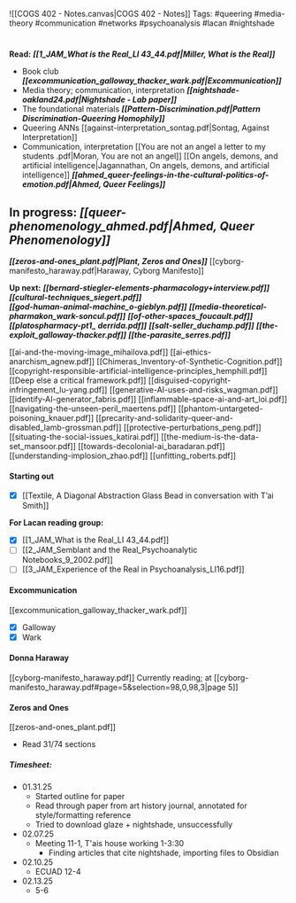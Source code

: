 ![[COGS 402 - Notes.canvas|COGS 402 - Notes]]
Tags: 
#queering
#media-theory
#communication
#networks
#psychoanalysis
#lacan
#nightshade
#
**Read:**
***[[1_JAM_What is the Real_LI 43_44.pdf|Miller, What is the Real]]***
- Book club
***[[excommunication_galloway_thacker_wark.pdf|Excommunication]]***
- Media theory; communication, interpretation 
***[[nightshade-oakland24.pdf|Nightshade - Lab paper]]***
- The foundational materials
***[[Pattern-Discrimination.pdf|Pattern Discrimination-Queering Homophily]]***
- Queering ANNs
[[against-interpretation_sontag.pdf|Sontag, Against Interpretation]]
- Communication, interpretation
[[You are not an angel a letter to my students .pdf|Moran, You are not an angel]]
[[On angels, demons, and artificial intelligence|Jagannathan, On angels, demons, and artificial intelligence]]
***[[ahmed_queer-feelings-in-the-cultural-politics-of-emotion.pdf|Ahmed, Queer Feelings]]*** 

**In progress:**
***[[queer-phenomenology_ahmed.pdf|Ahmed, Queer Phenomenology]]***
- 
***[[zeros-and-ones_plant.pdf|Plant, Zeros and Ones]]***
[[cyborg-manifesto_haraway.pdf|Haraway, Cyborg Manifesto]]

**Up next:** 
***[[bernard-stiegler-elements-pharmacology+interview.pdf]]*** 
***[[cultural-techniques_siegert.pdf]]***  
***[[god-human-animal-machine_o-gieblyn.pdf]]*** 
***[[media-theoretical-pharmakon_wark-soncul.pdf]]***
***[[of-other-spaces_foucault.pdf]]***
***[[platospharmacy-pt1_ derrida.pdf]]***
***[[salt-seller_duchamp.pdf]]***
***[[the-exploit_galloway-thacker.pdf]]***
***[[the-parasite_serres.pdf]]***

[[ai-and-the-moving-image_mihailova.pdf]]
[[ai-ethics-anarchism_agnew.pdf]]
[[Chimeras_Inventory-of-Synthetic-Cognition.pdf]]
[[copyright-responsible-artificial-intelligence-principles_hemphill.pdf]]
[[Deep else a critical framework.pdf]]
[[disguised-copyright-infringement_lu-yang.pdf]]
[[generative-AI-uses-and-risks_wagman.pdf]]
[[identify-AI-generator_fabris.pdf]]
[[inflammable-space-ai-and-art_loi.pdf]]
[[navigating-the-unseen-peril_maertens.pdf]]
[[phantom-untargeted-poisoning_knauer.pdf]]
[[precarity-and-solidarity-queer-and-disabled_lamb-grossman.pdf]]
[[protective-perturbations_peng.pdf]]
[[situating-the-social-issues_katirai.pdf]]
[[the-medium-is-the-data-set_mansoor.pdf]]
[[towards-decolonial-ai_baradaran.pdf]]
[[understanding-implosion_zhao.pdf]]
[[unfitting_roberts.pdf]]





#### Starting out
- [x] [[Textile, A Diagonal Abstraction Glass Bead in conversation with T’ai Smith]]

**For Lacan reading group:**
- [x] [[1_JAM_What is the Real_LI 43_44.pdf]]
- [ ] [[2_JAM_Semblant and the Real_Psychoanalytic Notebooks_9_2002.pdf]]
- [ ] [[3_JAM_Experience of the Real in Psychoanalysis_LI16.pdf]]

#### Excommunication
[[excommunication_galloway_thacker_wark.pdf]] 
- [x] Galloway 
- [x] Wark
#### Donna Haraway
[[cyborg-manifesto_haraway.pdf]]
	Currently reading; at [[cyborg-manifesto_haraway.pdf#page=5&selection=98,0,98,3|page 5]]

#### Zeros and Ones
[[zeros-and-ones_plant.pdf]]
- Read 31/74 sections 


##### Timesheet:
- 01.31.25
	- Started outline for paper 
	- Read through paper from art history journal, annotated for style/formatting reference
	- Tried to download glaze + nightshade, unsuccessfully 
- 02.07.25
	- Meeting 11-1, T'ais house working 1-3:30
		- Finding articles that cite nightshade, importing files to Obsidian
- 02.10.25
	- ECUAD 12-4
- 02.13.25
	- 5-6
